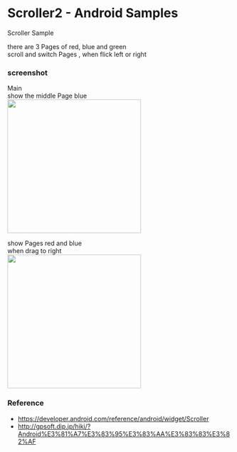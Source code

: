 Scroller2  - Android Samples
===============

Scroller Sample <br/>

there are 3 Pages of red, blue and green <br/>
scroll and switch Pages , when flick left or right <br/>


### screenshot <br/>
Main  <br/>
show the middle Page blue <br/>
<image src="https://raw.githubusercontent.com/ohwada/Android_Samples/master/Scroller1/screenshot/scroller1_blue.png" width="300" /><br/>

show Pages red and blue <br/>
when drag to right <br/>
<image src="https://raw.githubusercontent.com/ohwada/Android_Samples/master/Scroller1/screenshot/scroller1_drag.png" width="300" /><br/>

### Reference <br/>
- https://developer.android.com/reference/android/widget/Scroller
- http://gpsoft.dip.jp/hiki/?Android%E3%81%A7%E3%83%95%E3%83%AA%E3%83%83%E3%82%AF

